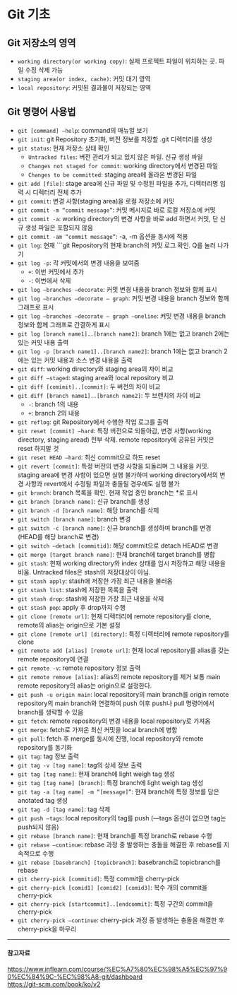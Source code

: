 # Git 기초

## Git 저장소의 영역
* ```working directory(or working copy)```: 실제 프로젝트 파일이 위치하는 곳. 파일 수정 삭제 가능
* ```staging area(or index, cache)```: 커밋 대기 영역
* ```local repository```: 커밋된 결과물이 저장되는 영역

## Git 명령어 사용법
* ```git [command] —help```: command의 매뉴얼 보기
* ```git init```: git Repository 초기화, 버전 정보를 저장할 .git 디렉터리를 생성
* ```git status```: 현재 저장소 상태 확인
    * ```Untracked files```: 버전 관리가 되고 있지 않은 파일. 신규 생성 파일
    * ```Changes not staged for commit```: working directory에서 변경된 파일
    * ```Changes to be committed```: staging area에 올라온 변경된 파일
* ```git add [file]```: stage area에 신규 파일 및 수정된 파일을 추가, 디렉터리명 입력 시 디렉터리 전체 추가
* ```git commit```: 변경 사항(staging area)을 로컬 저장소에 커밋
* ```git commit -m “commit message”```: 커밋 메시지로 바로 로컬 저장소에 커밋
* ```git commit -a```: working directory의 변경 사항을 바로 add 하면서 커밋, 단 신규 생성 파일은 포함되지 않음
* ```git commit -am “commit message”```: -a, -m 옵션을 동시에 적용
* ```git log```: 현재 ```git Repository의 현재 branch의 커밋 로그 확인. Q를 눌러 나가기
* ```git log -p```: 각 커밋에서의 변경 내용을 보여줌  
    * ```+```: 이번 커밋에서 추가
    * ```-```: 이번에서 삭제  
* ```git log —branches —decorate```: 커밋 변경 내용을 branch 정보와 함께 표시 
* ```git log —branches —decorate — graph```: 커밋 변경 내용을 branch 정보와 함께 그래프로 표시 
* ```git log —branches —decorate — graph —oneline```: 커밋 변경 내용을 branch 정보와 함께 그래프로 간결하게 표시
* ```git log [branch name1]..[branch name2]```: branch 1에는 없고 branch 2에는 있는 커밋 내용 출력
* ```git log -p [branch name1]..[branch name2]```: branch 1에는 없고 branch 2에는 있는 커밋 내용과 소스 변경 내용을 출력
* ```git diff```: working directory와 staging area의 차이 비교
* ```git diff —staged```: staging area와 local repository 비교
* ```git diff [comimit]..[commit]```: 두 버전의 차이 비교
* ```git diff [branch name1]..[branch name2]```: 두 브랜치의 차이 비교 
    * ```-```: branch 1의 내용
    * ```+```: branch 2의 내용
* ```git reflog```: git Repository에서 수행한 작업 로그를 출력
* ```git reset [commit] —hard```: 특정 버전으로 되돌아감, 변경 사항(working directory, staging aread) 전부 삭제. remote repository에 공유된 커밋은 reset 하지말 것
* ```git reset HEAD —hard```: 최신 commit으로 하드 reset
* ```git revert [commit]```: 특정 버전의 변경 사항을 되돌리며 그 내용을 커밋.
staging area에 변경 사항이 있으면 실행 불가하며 working directory에서의 변경 사항과 revert에서 수정될 파일과 충돌될 경우에도 실행 불가
* ```git branch```: branch 목록을 확인. 현재 작업 중인 branch는 *로 표시
* ```git branch [branch name]```: 신규 branch를 생성
* ```git branch -d [branch name]```: 해당 branch를 삭제
* ```git switch [branch name]```: branch 변경
* ```git switch -c [branch name]```: 신규 branch를 생성하며 branch를 변경 (HEAD를 해당 branch로 변경)
* ```git switch —detach [commitid]```: 해당 commit으로 detach HEAD로 변경
* ```git merge [target branch name]```: 현재 branch에 target branch를 병합
* ```git stash```: 현재 working directory와 index 상태를 임시 저장하고 해당 내용을 비움. Untracked files은 stash의 저장대상이 아님.
* ```git stash apply```: stash에 저장한 가장 최근 내용을 불러옴
* ```git stash list```: stash에 저장한 목록을 출력
* ```git stash drop```: stash에 저장한 가장 최근 내용을 삭제
* ```git stash pop```: apply 후 drop까지 수행
* ```git clone [remote url]```: 현재 디렉터리에 remote repository를 clone, remote의 alias는 origin으로 기본 설정
* ```git clone [remote url] [directory]```: 특정 디렉터리에 remote repository를 clone
* ```git remote add [alias] [remote url]```: 현재 local repository를 alias를 갖는 remote repository에 연결
* ```git remote -v```: remote repository 정보 출력
* ```git remote remove [alias]```: alias의 remote repository를 제거
보통 main remote repository의 alias는 origin으로 설정한다.
* ```git push -u origin main```: local repository의 main branch를 origin remote repository의 main branch와 연결하여 push
이후 push나 pull 명령어에서 branch를 생략할 수 있음
* ```git fetch```: remote repository의 변경 내용을 local repository로 가져옴
* ```git merge```: fetch로 가져온 최신 커밋을 local branch에 병합
* ```git pull```: fetch 후 merge를 동시에 진행, local repository와 remote repository를 동기화
* ```git tag```: tag 정보 출력
* ```git tag -v [tag name]```: tag의 상세 정보 출력
* ```git tag [tag name]```: 현재 branch에 light weigh tag 생성
* ```git tag [tag name] [branch]```: 특정 branch에 light weigh tag 생성
* ```git tag -a [tag name] -m “[message]”```: 현재 branch에 특정 정보를 담은 anotated tag 생성
* ```git tag -d [tag name]```: tag 삭제
* ```git push —tags```: local repository의 tag를 push (—tags 옵션이 없으면 tag는 push되지 않음)
* ```git rebase [branch name]```: 현재 branch를 특정 branch로 rebase 수행
* ```git rebase —continue```: rebase 과정 중 발생하는 충돌을 해결한 후 rebase를 지속적으로 수행
* ```git rebase [basebranch] [topicbranch]```: basebranch로 topicbranch를 rebase
* ```git cherry-pick [commitid]```: 특정 commit을 cherry-pick
* ```git cherry-pick [comid1] [comid2] [comid3]```: 복수 개의 commit을 cherry-pick
* ```git cherry-pick [startcommit]..[endcommit]```: 특정 구간의 commit을 cherry-pick
* ```git cherry-pick —continue```: cherry-pick 과정 중 발생하는 충돌을 해결한 후 cherry-pick을 마무리

--- 

#### 참고자료
https://www.inflearn.com/course/%EC%A7%80%EC%98%A5%EC%97%90%EC%84%9C-%EC%98%A8-git/dashboard  
https://git-scm.com/book/ko/v2